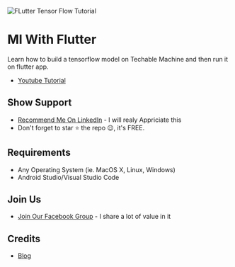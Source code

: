 
![FLutter Tensor Flow Tutorial](https://user-images.githubusercontent.com/55942632/73233781-926d3680-41ad-11ea-87ff-fdf7301f2cd2.png)

# Ml With Flutter

Learn how to build a tensorflow model on Techable Machine and then run it on flutter app.
* [Youtube Tutorial](https://www.youtube.com/watch?v=-5kUv47xKy0&t=129s)

## Show Support
* [Recommend Me On LinkedIn](https://www.linkedin.com/in/lamsanskar/) - I will realy Appriciate this
* Don't forget to star ⭐ the repo 😉, it's FREE.

## Requirements
- Any Operating System (ie. MacOS X, Linux, Windows)
- Android Studio/Visual Studio Code

## Join Us
* [Join Our Facebook Group](https://www.facebook.com/groups/519517995532897/) - I share a lot of value in it

## Credits
* [Blog](https://medium.com/analytics-vidhya/machine-learning-for-flutter-developers-db15c23e3a60)
